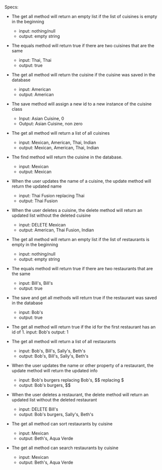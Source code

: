 Specs:

* The get all method will return an empty list if the list of cuisines is empty in the beginning
    * input: nothing/null
    * output: empty string

* The equals method will return true if there are two cuisines that are the same
    * input: Thai, Thai
    * output: true

* The get all method will return the cuisine if the cuisine was saved in the database
    * input: American
    * output: American

* The save method will assign a new id to a new instance of the cuisine class
    * Input: Asian Cuisine, 0
    * Output: Asian Cuisine, non zero

* The get all method will return a list of all cuisines
    * input: Mexican, American, Thai, Indian
    * output: Mexican, American, Thai, Indian

* The find method will return the cuisine in the database.
    * input: Mexican
    * output: Mexican

* When the user updates the name of a cuisine, the update method will return the updated name
    * input: Thai Fusion replacing Thai
    * output: Thai Fusion

* When the user deletes a cuisine, the delete method will return an updated list without the deleted cuisine
    * input: DELETE Mexican
    * output: American, Thai Fusion, Indian

* The get all method will return an empty list if the list of restaurants is empty in the beginning
    * input: nothing/null
    * output: empty string

* The equals method will return true if there are two restaurants that are the same
    * input: Bill's, Bill's
    * output: true

* The save and get all methods will return true if the restaurant was saved in the database
    * input: Bob's
    * output: true

* The get all method will return true if the id for the first restaurant has an id of 1.
    input: Bob's
    output: 1

* The get all method will return a list of all restaurants
    * input: Bob's, Bill's, Sally's, Beth's
    * output: Bob's, Bill's, Sally's, Beth's

* When the user updates the name or other property of a restaurant, the update method will return the updated info
    * input: Bob's burgers replacing Bob's, $$ replacing $
    * output: Bob's burgers, $$

* When the user deletes a restaurant, the delete method will return an updated list without the deleted restaurant
    * input: DELETE Bill's
    * output: Bob's burgers, Sally's, Beth's

* The get all method can sort restaurants by cuisine
    * input: Mexican
    * output: Beth's, Aqua Verde

* The get all method can search restaurants by cuisine
    * input: Mexican
    * output: Beth's, Aqua Verde
